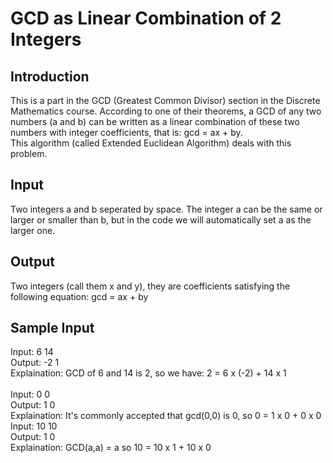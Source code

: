 # GCD as Linear Combination of 2 Integers

## Introduction
This is a part in the GCD (Greatest Common Divisor) section in the Discrete Mathematics course. According to one of their theorems, a GCD of any two numbers (a and b)
can be written as a linear combination of these two numbers with integer coefficients, that is: gcd = ax + by. <br>
This algorithm (called Extended Euclidean Algorithm) deals with this problem. <br>

## Input
Two integers a and b seperated by space. The integer a can be the same or larger or smaller than b, but in the code we will automatically set a as the larger one.

## Output
Two integers (call them x and y), they are coefficients satisfying the following equation: gcd = ax + by

## Sample Input
Input: 6 14 <br>
Output: -2 1 <br>
Explaination: GCD of 6 and 14 is 2, so we have: 2 = 6 x (-2) + 14 x 1 <br>
<br>
Input: 0 0 <br>
Output: 1 0 <br>
Explaination: It's commonly accepted that gcd(0,0) is 0, so 0 = 1 x 0 + 0 x 0
<br>
Input: 10 10 <br>
Output: 1 0 <br>
Explaination: GCD(a,a) = a so 10 = 10 x 1 + 10 x 0


